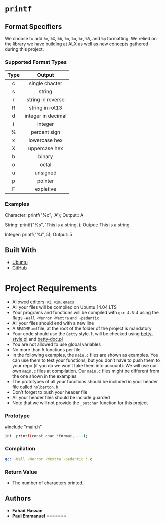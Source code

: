 
# **`printf`**

## Format Specifiers
We choose to add `%x`, `%X`, `%b`, `%o`, `%u`, `%r`, `%R`, and `%p` formatting. We relied on the library we have building at ALX as well as new concepts gathered during this project.

### Supported Format Types
| Type  | Output |
|:-----:|:------:|
| c | single chacter |
| s | string |
| r | string in reverse |
| R | string in rot13 |
| d | integer in decimal
| i | integer |
| % | percent sign |
| x | lowercase hex |
| X | uppercase hex |
| b | binary |
| o | octal |
| u | unsigned |
| p | pointer |
| F | expletive |

### Examples

Character: printf("%c", 'A'); Output:: A

String: printf("%s", 'This is a string.'); Output: This is a string.

Integer: printf("%i", 5); Output: 5

## Built With

* [Ubuntu](https://ubuntu.com/)
* [GitHub](https://github.com/)


# Project Requirements
- Allowed editors: `vi`, `vim`, `emacs`
- All your files will be compiled on Ubuntu 14.04 LTS
- Your programs and functions will be compiled with `gcc 4.8.4` using the flags `-Wall` `-Werror` `-Wextra` `and -pedantic`
- All your files should end with a new line
- A `README.md` file, at the root of the folder of the project is mandatory
- Your code should use the `Betty` style. It will be checked using [betty-style.pl](https://github.com/holbertonschool/Betty/blob/master/betty-style.pl "betty-style.pl") and [betty-doc.pl](https://github.com/holbertonschool/Betty/blob/master/betty-doc.pl "betty-doc.pl")
- You are not allowed to use global variables
- No more than 5 functions per file
- In the following examples, the `main.c` files are shown as examples. You can use them to test your functions, but you don’t have to push them to your repo (if you do we won’t take them into account). We will use our own `main.c` files at compilation. Our `main.c` files might be different from the one shown in the examples
- The prototypes of all your functions should be included in your header file called `holberton.h`
- Don’t forget to push your header file
- All your header files should be include guarded
- Note that we will not provide the `_putchar` function for this project

### Prototype
#include "main.h"
```bash
int _printf(const char *format, ...);
```
### Compilation
```bash
gcc -Wall -Werror -Wextra -pedantic *.c
```
### Return Value
* The number of characters printed.

## Authors
* **Fahad Hassan**
* **Paul Emmanuel**
=======

